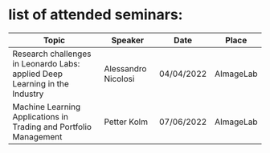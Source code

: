 # list of attended seminars:

| **Topic** | **Speaker** | **Date** | **Place** |
| ------ | ------- | --- | ------ |
| Research challenges in Leonardo Labs: applied Deep Learning in the Industry | Alessandro Nicolosi  | 04/04/2022 | AImageLab |
| Machine Learning Applications in Trading and Portfolio Management | Petter Kolm  | 07/06/2022 | AImageLab |



